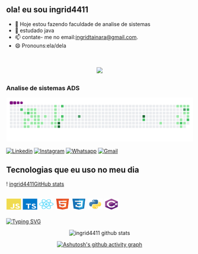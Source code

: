 ## ola! eu sou ingrid4411
- 🔭 Hoje estou fazendo faculdade de analise de sistemas
- 🌱 estudado java
- 📫 contate- me no email:ingridtainara@gmail.com.
- 😄 Pronouns:ela/dela


<h1 align="center">
    <img src="https://readme-typing-svg.herokuapp.com/?font=Righteous&size=35&center=true&vCenter=true&width=500&height=70&duration=4000&lines=Olá!+👋;+Sou+ingrid+tainara+ADS!;" 
</h1>

<h3>Analise de sistemas ADS </h3>


![snake gif](https://github.com/juninho15830/juninho15830/blob/output/github-contribution-grid-snake.gif)



[![Linkedin](https://img.shields.io/badge/LinkedIn-0077B5?style=for-the-badge&logo=linkedin&logoColor=white)](https://www.linkedin.com/in/ingridtainaradasilvamoura/)
[![Instagram](https://img.shields.io/badge/Instagram-E4405F?style=for-the-badge&logo=instagram&logoColor=white)](https://www.instagram.com/ingridtainara1234567/)
[![Whatsapp](https://img.shields.io/badge/WhatsApp-25D366?style=for-the-badge&logo=whatsapp&logoColor=white)](https://wa.me/5521969552268)
[![Gmail](https://img.shields.io/badge/Gmail-D14836?style=for-the-badge&logo=gmail&logoColor=white)](mailto:ingridtainarasm@gmail.com)



## Tecnologias que eu uso no meu dia

! [ingrid4411GitHub stats](https://github-readme-stats.vercel.app/api/top-langs/?username=ingrid4411&hide=HTML&langs_count=8&layout=compact&theme=react&border_radius=10&size_weight=0.5&count_weight=0.5&exclude_repo=github-readme-stats)

<div style="display: inline_block"><br>
  <img align="center" alt="Rafa-Js" height="30" width="40" src="https://raw.githubusercontent.com/devicons/devicon/master/icons/javascript/javascript-plain.svg">
  <img align="center" alt="Rafa-Ts" height="30" width="40" src="https://raw.githubusercontent.com/devicons/devicon/master/icons/typescript/typescript-plain.svg">
  <img align="center" alt="Rafa-React" height="30" width="40" src="https://raw.githubusercontent.com/devicons/devicon/master/icons/react/react-original.svg">
  <img align="center" alt="Rafa-HTML" height="30" width="40" src="https://raw.githubusercontent.com/devicons/devicon/master/icons/html5/html5-original.svg">
  <img align="center" alt="Rafa-CSS" height="30" width="40" src="https://raw.githubusercontent.com/devicons/devicon/master/icons/css3/css3-original.svg">
  <img align="center" alt="Rafa-Python" height="30" width="40" src="https://raw.githubusercontent.com/devicons/devicon/master/icons/python/python-original.svg">
  <img align="center" alt="Rafa-Csharp" height="30" width="40" src="https://raw.githubusercontent.com/devicons/devicon/master/icons/csharp/csharp-original.svg">
</div>

###
[![Typing SVG](https://readme-typing-svg.herokuapp.com/?color=00bfbf&size=35&center=true&vCenter=true&width=1000&lines=HELLO,+MY+NAME+is+ingrid+tainara;I+estudo+analise+de+sistems+ADS+at+fasul;Be+Welcome!+:%29)](https://git.io/typing-svg) 

<div align="center">  
  <img width="49%" height="195px" src="https://github-readme-stats.vercel.app/api?username=ingrid4411&show_icons=true&count_private=true&hide_border=true&title_color=00bfbf&icon_color=00bfbf&text_color=c9d1d9&bg_color=0d1117" alt="ingrid4411 github stats"/> 

[![Ashutosh's github activity graph](https://github-readme-activity-graph.vercel.app/graph?username=ingrid4411&bg_color=000000&color=15e5a6&line=07e9a5&point=0a855c&area=true&hide_border=true)](https://github.com/ashutosh00710/github-readme-activity-graph)


